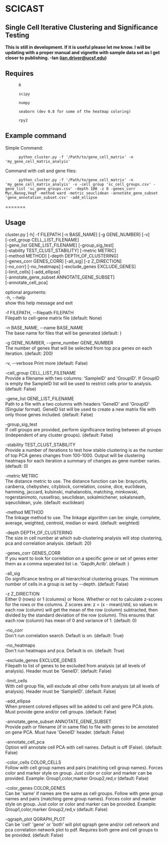 # SCICAST
Single Cell Iterative Clustering and Significance Testing
------
**This is still in development. If it is useful please let me know.  I will be updating with a proper manual and vignette with sample data set as I get closer to publishing. -Ian (ian.driver@ucsf.edu)**

Requires
--------
          R

          scipy

          numpy

          seaborn (dev 0.8 for some of the heatmap coloring)

          rpy2

  Example command
--------------
Simple Command:

          python cluster.py -f '/Path/to/gene_cell_matrix' -n 'my_gene_cell_matrix_analyis'

Command with cell and gene files:

          python cluster.py -f '/Path/to/gene_cell_matrix' -n 'my_gene_cell_matrix_analyis' -v -cell_group 'sc_cell_groups.csv' -gene_list 'sc_gene_groups.csv' -depth 100 -z 0 -genes_corr Myc,Nanog,Vegf -method ward -metric seuclidean -annotate_gene_subset 'gene_annotation_subset.csv' -add_ellipse

=======

Usage
-------
cluster.py [-h] -f FILEPATH [-n BASE_NAME] [-g GENE_NUMBER] [-v]                       
                  [-cell_group CELL_LIST_FILENAME]                                                  
                  [-gene_list GENE_LIST_FILENAME] [-group_sig_test]                                     
                  [-stability TEST_CLUST_STABILITY] [-metric METRIC]                                      
                  [-method METHOD] [-depth DEPTH_OF_CLUSTERING]                                     
                  [-genes_corr GENES_CORR] [-all_sig] [-z Z_DIRECTION]                              
                  [-no_corr] [-no_heatmaps] [-exclude_genes EXCLUDE_GENES]                                
                  [-limit_cells] [-add_ellipse]                                                         
                  [-annotate_gene_subset ANNOTATE_GENE_SUBSET]                                            
                  [-annotate_cell_pca]                                                         

optional arguments:                                                                       
  -h, --help                                                                    
                        show this help message and exit                         

  -f FILEPATH, --filepath FILEPATH                                              
                        Filepath to cell-gene matrix file (default: None)                                                   

  -n BASE_NAME, --name BASE_NAME                                                
                        The base name for files that will be generated
                        (default: )                                             

  -g GENE_NUMBER, --gene_number GENE_NUMBER                                     
                        The number of genes that will be selected from top pca
                        genes on each iteration. (default: 200)                 

  -v, --verbose         Print more (default: False)                             

  -cell_group CELL_LIST_FILENAME                                                
                        Provide a filename with two columns: 'SampleID' and
                        'GroupID'. If GroupID is empty the SampleID list will
                        be used to restrict cells prior to analysis. (default:
                        False)                                                  

  -gene_list GENE_LIST_FILENAME                                                 
                        Path to a file with a two columns with headers
                        'GeneID' and 'GroupID' (Singular format). GeneID list
                        will be used to create a new matrix file with only
                        those genes included. (default: False)                  

  -group_sig_test                                                               
                        If cell groups are provided, perform significance
                        testing between all groups (independent of any cluster
                        groups). (default: False)                               

  -stability TEST_CLUST_STABILITY                                               
                        Provide a number of iterations to test how stable
                        clustering is as the number of top PCA genes changes
                        from 100-1000. Output will be clustering heatmaps for
                        each iteration a summary of changes as gene number
                        varies. (default: 0)                                    

  -metric METRIC                                                                
                        The distance metric to use. The distance function can
                        be: braycurtis, canberra, chebyshev, cityblock,
                        correlation, cosine, dice, euclidean, hamming,
                        jaccard, kulsinski, mahalanobis, matching, minkowski,
                        rogerstanimoto, russellrao, seuclidean, sokalmichener,
                        sokalsneath, sqeuclidean, yule. (default: euclidean)    

  -method METHOD                                                                
                        The linkage method to use. The linkage algorithm can
                        be: single, complete, average, weighted, centroid,
                        median or ward. (default: weighted)                     

  -depth DEPTH_OF_CLUSTERING                                                    
                        The size in cell number at which sub-clustering
                        analysis will stop clustering, pca and correlation
                        analysis. (default: 20)                                 

  -genes_corr GENES_CORR                                                        
                        If you want to look for correlation on a specific gene
                        or set of genes enter them as a comma seperated list
                        i.e. 'Gapdh,Actb'. (default: )                          

  -all_sig                                                                      
                        Do significance testing on all hierarchical clustering
                        groups. The minimum number of cells in a group is set
                        by --depth. (default: False)                            

  -z Z_DIRECTION                                                                
                        Either 0 (rows) or 1 (columns) or None. Whether or not
                        to calculate z-scores for the rows or the columns. Z
                        scores are: z = (x - mean)/std, so values in each row
                        (column) will get the mean of the row (column)
                        subtracted, then divided by the standard deviation of
                        the row (column). This ensures that each row (column)
                        has mean of 0 and variance of 1. (default: 0)           

  -no_corr                                                                      
                        Don't run correlation search. Default is on. (default:
                        True)                                                   

  -no_heatmaps                                                                  
                        Don't run heatmaps and pca. Default is on. (default:
                        True)                                                   

  -exclude_genes EXCLUDE_GENES                                                  
                        Filepath to list of genes to be excluded from analysis
                        (at all levels of analysis). Header must be 'GeneID'.
                        (default: False)                                        

  -limit_cells                                                                  
                        With cell group file, will exclude all other cells
                        from analysis (at all levels of analysis). Header must
                        be 'SampleID'. (default: False)                         

  -add_ellipse                                                                  
                        When present colored ellipses will be added to cell
                        and gene PCA plots. Must provide gene and/or cell
                        groups. (default: False)                                

  -annotate_gene_subset ANNOTATE_GENE_SUBSET                                    
                        Provide path or filename (if in same file) to file
                        with genes to be annotated on gene PCA. Must have
                        'GeneID' header. (default: False)                       

  -annotate_cell_pca                                                            
                        Option will annotate cell PCA with cell names. Default
                        is off (False). (default: False)                        

  -color_cells COLOR_CELLS                                                      
                        Follow with cell group names and pairs (matching cell
                        group names). Forces color and marker style on group.
                        Just color or color and marker can be provided.
                        Example: Group1,color,marker Group2,red,v (default:
                        False)                                                  

  -color_genes COLOR_GENES                                                      
                        Can be 'same' if names are the same as cell groups.
                        Follow with gene group names and pairs (matching gene
                        group names). Forces color and marker style on group.
                        Just color or color and marker can be provided.
                        Example: Group1,color,marker Group2,red,v (default:
                        False)                                                  

  -qgraph_plot QGRAPH_PLOT                                                      
                        Can be 'cell' 'gene' or 'both' will plot qgraph gene
                        and/or cell network and pca correlation network plot
                        to pdf. Requires both gene and cell groups to be
                        provided. (default: False)
